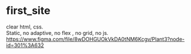 # first_site
clear html, css. <br>
Static, no adaptive, no flex , no grid, no js. <br>
https://www.figma.com/file/8wDOHGUOkVkDA0tNM6Kcgv/Plant3?node-id=301%3A632
